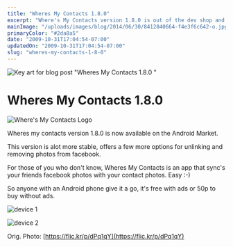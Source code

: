 ```yaml
---
title: "Wheres My Contacts 1.8.0"
excerpt: "Where's My Contacts version 1.8.0 is out of the dev shop and onto the Android Market stability and new features aboard."
mainImage: "/uploads/images/blog/2014/06/30/8412840664-f4e3f6c642-o.jpg"
primaryColor: "#2da8a5"
date: "2009-10-31T17:04:54-07:00"
updatedOn: "2009-10-31T17:04:54-07:00"
slug: "wheres-my-contacts-1-8-0"
---
```

![Key art for blog post "Wheres My Contacts 1.8.0 "](/uploads/images/blog/2014/06/30/8412840664-f4e3f6c642-o.jpg)

# Wheres My Contacts 1.8.0 

![Where's My Contacts Logo](/uploads/images/blog/2009/10/WheresMyContactLogo.png "400")

Wheres my contacts version 1.8.0 is now available on the Android Market.

This version is alot more stable, offers a few more options for unlinking and removing photos from facebook.

For those of you who don't know, Wheres My Contacts is an app that sync's your friends facebook photos with your contact photos. Easy :-)

So anyone with an Android phone give it a go, it's free with ads or 50p to buy without ads. 

![device 1](/uploads/images/blog/2009/10/device-1.png)

![device 2](/uploads/images/blog/2009/10/device-2.png)

Orig. Photo: [https://flic.kr/p/dPq1qY](https://flic.kr/p/dPq1qY)
